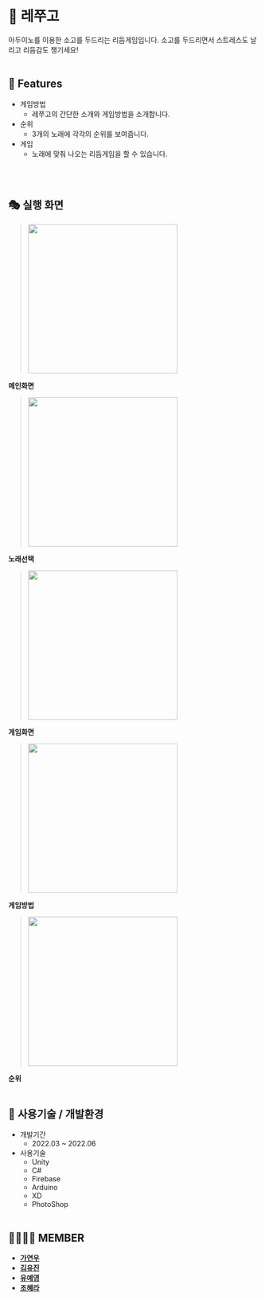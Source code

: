 # 🥁 레쭈고
아두이노를 이용한 소고를 두드리는 리듬게임입니다. 소고를 두드리면서 스트레스도 날리고 리듬감도 챙기세요!<br>
<br>

## 🥄 Features

* 게임방법
    * 레쭈고의 간단한 소개와 게임방법을 소개합니다.
* 순위
    * 3개의 노래에 각각의 순위를 보여줍니다.
* 게임
    * 노래에 맞춰 나오는 리듬게임을 할 수 있습니다.

<br>
<br>

## 🎭 실행 화면
> <img src="https://i.postimg.cc/X7xf8XGW/image.png" height="300"/>
**메인화면**

> <img src="https://i.postimg.cc/ydjXLRg2/1.png" height="300"/>
**노래선택**

> <img src="https://i.postimg.cc/XY3PZZM0/image.png" height="300"/>
**게임화면**

> <img src="https://i.postimg.cc/fyfx1R8x/189.png" height="300"/>
**게임방법**

> <img src="https://i.postimg.cc/bv4HtMG2/image.png" height="300"/>
**순위**
<br>
<br>

## 🧷 사용기술 / 개발환경
* 개발기간
    * 2022.03 ~ 2022.06
* 사용기술
    * Unity
    * C#
    * Firebase
    * Arduino
    * XD
    * PhotoShop
<br><br>

## 👩‍👩‍👧‍👧 MEMBER
* **[가연우](https://github.com/yeonwoo1125)** 
* **[김유진](https://github.com/yujinkim0819)** 
* **[유예영](https://github.com/uyeah0)** 
* **[조혜라](https://github.com/areyh817)** 

